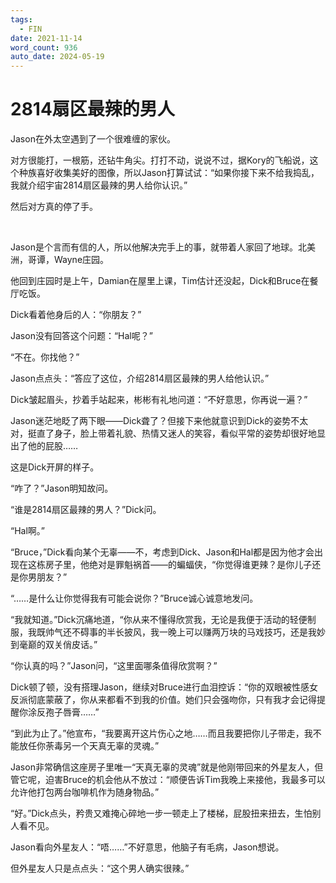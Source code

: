 ```yaml
---
tags:
  - FIN
date: 2021-11-14
word_count: 936
auto_date: 2024-05-19
---
```


# 2814扇区最辣的男人

Jason在外太空遇到了一个很难缠的家伙。

对方很能打，一根筋，还钻牛角尖。打打不动，说说不过，据Kory的飞船说，这个种族喜好收集美好的图像，所以Jason打算试试：“如果你接下来不给我捣乱，我就介绍宇宙2814扇区最辣的男人给你认识。”

然后对方真的停了手。

<br>

Jason是个言而有信的人，所以他解决完手上的事，就带着人家回了地球。北美洲，哥谭，Wayne庄园。

他回到庄园时是上午，Damian在屋里上课，Tim估计还没起，Dick和Bruce在餐厅吃饭。

Dick看着他身后的人：“你朋友？”

Jason没有回答这个问题：“Hal呢？”

“不在。你找他？”

Jason点点头：“答应了这位，介绍2814扇区最辣的男人给他认识。”

Dick皱起眉头，抄着手站起来，彬彬有礼地问道：“不好意思，你再说一遍？”

Jason迷茫地眨了两下眼——Dick聋了？但接下来他就意识到Dick的姿势不太对，挺直了身子，脸上带着礼貌、热情又迷人的笑容，看似平常的姿势却很好地显出了他的屁股……

这是Dick开屏的样子。

“咋了？”Jason明知故问。

“谁是2814扇区最辣的男人？”Dick问。

“Hal啊。”

“Bruce，”Dick看向某个无辜——不，考虑到Dick、Jason和Hal都是因为他才会出现在这栋房子里，他绝对是罪魁祸首——的蝙蝠侠，“你觉得谁更辣？是你儿子还是你男朋友？”

“……是什么让你觉得我有可能会说你？”Bruce诚心诚意地发问。

“我就知道。”Dick沉痛地道，“你从来不懂得欣赏我，无论是我便于活动的轻便制服，我既帅气还不碍事的半长披风，我一晚上可以赚两万块的马戏技巧，还是我妙到毫巅的双关俏皮话。”

“你认真的吗？”Jason问，“这里面哪条值得欣赏啊？”

Dick顿了顿，没有搭理Jason，继续对Bruce进行血泪控诉：“你的双眼被性感女反派彻底蒙蔽了，你从来都看不到我的价值。她们只会强吻你，只有我才会记得提醒你涂反孢子唇膏……”

“到此为止了。”他宣布，“我要离开这片伤心之地……而且我要把你儿子带走，我不能放任你荼毒另一个天真无辜的灵魂。”

Jason非常确信这座房子里唯一“天真无辜的灵魂”就是他刚带回来的外星友人，但管它呢，迫害Bruce的机会他从不放过：“顺便告诉Tim我晚上来接他，我最多可以允许他打包两台咖啡机作为随身物品。”

“好。”Dick点头，矜贵又难掩心碎地一步一顿走上了楼梯，屁股扭来扭去，生怕别人看不见。

Jason看向外星友人：“唔……”不好意思，他脑子有毛病，Jason想说。

但外星友人只是点点头：“这个男人确实很辣。”
